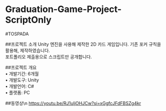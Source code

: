 # Graduation-Game-Project-ScriptOnly
#TOSPADA

##프로젝트 소개
Unity 엔진을 사용해 제작한 2D 카드 게임입니다. 기존 포커 규칙을 활용해, 제작하였습니다.<br/>
포트폴리오 제출용으로 스크립트만 공개합니다.

##프로젝트 개요<br/>
• 개발기간: 6개월<br/>
• 개발도구: Unity<br/>
• 개발언어: C#<br/>
• 플랫폼: PC<br/>

##동영상\n
https://youtu.be/RJ1uljOHJCw?si=xGgfcJFdFBSZg4kr
